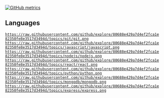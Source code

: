 [![GitHub metrics](https://metrics.lecoq.io/Aesth3tical?languages=1&isocalendar=1&followup=1)](https://github.com/lowlighter/metrics)

## Languages
<code>https://raw.githubusercontent.com/github/explore/80688e429a7d4ef2fca1e82350fe8e3517d3494d/topics/git/git.png</code>
<code>https://raw.githubusercontent.com/github/explore/80688e429a7d4ef2fca1e82350fe8e3517d3494d/topics/javascript/javascript.png</code>
<code>https://raw.githubusercontent.com/github/explore/80688e429a7d4ef2fca1e82350fe8e3517d3494d/topics/nodejs/nodejs.png</code>
<code>https://raw.githubusercontent.com/github/explore/80688e429a7d4ef2fca1e82350fe8e3517d3494d/topics/react/react.png</code>
<code>https://raw.githubusercontent.com/github/explore/80688e429a7d4ef2fca1e82350fe8e3517d3494d/topics/python/python.png</code>
<code>https://raw.githubusercontent.com/github/explore/80688e429a7d4ef2fca1e82350fe8e3517d3494d/topics/mongodb/mongodb.png</code>
<code>https://raw.githubusercontent.com/github/explore/80688e429a7d4ef2fca1e82350fe8e3517d3494d/topics/express/express.png</code>
